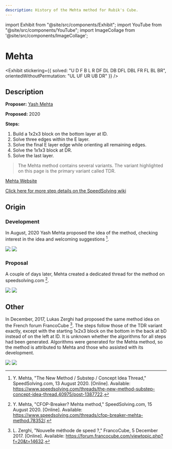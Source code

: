 ```yaml
---
description: History of the Mehta method for Rubik's Cube.
---
```


import Exhibit from "@site/src/components/Exhibit";
import YouTube from "@site/src/components/YouTube";
import ImageCollage from '@site/src/components/ImageCollage';

# Mehta

<Exhibit
stickering={{
    solved: "U D F B L R DF DL DB DFL DBL FR FL BL BR",
    orientedWithoutPermutation: "UL UF UR UB DR"
  }}
/>

## Description

**Proposer:** [Yash Mehta](CubingContributors/MethodDevelopers.md#mehta-yash)

**Proposed:** 2020

**Steps:**

1. Build a 1x2x3 block on the bottom layer at lD.
2. Solve three edges within the E layer.
3. Solve the final E layer edge while orienting all remaining edges.
4. Solve the 1x1x3 block at DR.
5. Solve the last layer.

> The Mehta method contains several variants. The variant highlighted on this page is the primary variant called TDR.

[Mehta Website](https://devagio.github.io/Mehta/)

[Click here for more step details on the SpeedSolving wiki](https://www.speedsolving.com/wiki/index.php/Mehta)

## Origin

### Development

In August, 2020 Yash Mehta proposed the idea of the method, checking interest in the idea and welcoming suggestions [^mehta-2020-1].

![](img/Mehta/Origin1.png)
![](img/Mehta/Origin2.png)

### Proposal

A couple of days later, Mehta created a dedicated thread for the method on speedsolving.com [^mehta-2020-2].

![](img/Mehta/Proposal1.png)
![](img/Mehta/Proposal2.png)

## Other

In December, 2017, Lukas Zerghi had proposed the same method idea on the French forum FrancoCube [^zerghi-2017]. The steps follow those of the TDR variant exactly, except with the starting 1x2x3 block on the bottom in the back at bD instead of on the left at lD. It is unknown whether the algorithms for all steps had been generated. Algorithms were generated for the Mehta method, so the method is attributed to Mehta and those who assisted with its development.

![](img/Mehta/Zerghi1.png)
![](img/Mehta/Zerghi2.png)

[^mehta-2020-1]: Y. Mehta, "The New Method / Substep / Concept Idea Thread," SpeedSolving.com, 13 August 2020. [Online]. Available: https://www.speedsolving.com/threads/the-new-method-substep-concept-idea-thread.40975/post-1387722.

[^mehta-2020-2]: Y. Mehta, "CFOP-Breaker? Mehta method," SpeedSolving.com, 15 August 2020. [Online]. Available: https://www.speedsolving.com/threads/cfop-breaker-mehta-method.78352/.

[^zerghi-2017]: L. Zerghi, "Nouvelle méthode de speed ?," FrancoCube, 5 December 2017. [Online]. Available: https://forum.francocube.com/viewtopic.php?f=20&t=14632.